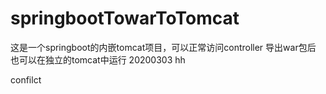 # springbootTowarToTomcat
这是一个springboot的内嵌tomcat项目，可以正常访问controller
导出war包后 也可以在独立的tomcat中运行
20200303
hh

confilct

